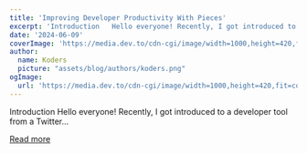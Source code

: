 ```yaml
---
title: 'Improving Developer Productivity With Pieces'
excerpt: 'Introduction   Hello everyone! Recently, I got introduced to a developer tool from a Twitter...'
date: '2024-06-09'
coverImage: 'https://media.dev.to/cdn-cgi/image/width=1000,height=420,fit=cover,gravity=auto,format=auto/https%3A%2F%2Fdev-to-uploads.s3.amazonaws.com%2Fuploads%2Farticles%2Fcl8yo5byfnz37ynq01wm.png'
author:
  name: Koders
  picture: "assets/blog/authors/koders.png"
ogImage:
  url: 'https://media.dev.to/cdn-cgi/image/width=1000,height=420,fit=cover,gravity=auto,format=auto/https%3A%2F%2Fdev-to-uploads.s3.amazonaws.com%2Fuploads%2Farticles%2Fcl8yo5byfnz37ynq01wm.png'
---
```


Introduction   Hello everyone! Recently, I got introduced to a developer tool from a Twitter...

[Read more](https://dev.to/olibhiaghosh/improving-developer-productivity-with-pieces-if3)
